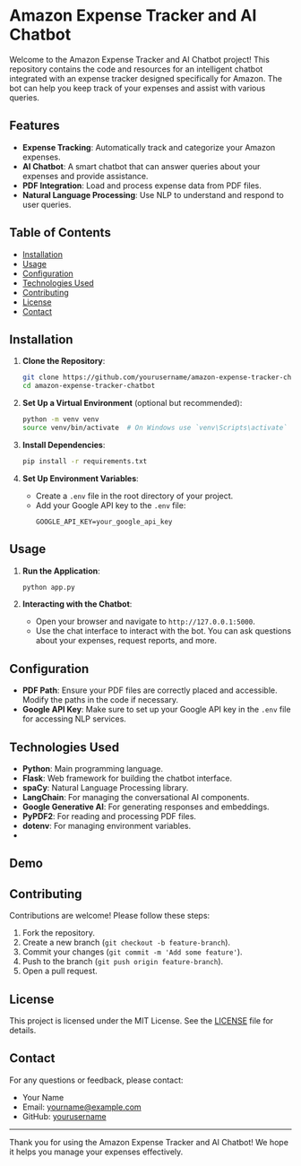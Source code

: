# Amazon Expense Tracker and AI Chatbot

Welcome to the Amazon Expense Tracker and AI Chatbot project! This repository contains the code and resources for an intelligent chatbot integrated with an expense tracker designed specifically for Amazon. The bot can help you keep track of your expenses and assist with various queries.

## Features

- **Expense Tracking**: Automatically track and categorize your Amazon expenses.
- **AI Chatbot**: A smart chatbot that can answer queries about your expenses and provide assistance.
- **PDF Integration**: Load and process expense data from PDF files.
- **Natural Language Processing**: Use NLP to understand and respond to user queries.

## Table of Contents

- [Installation](#installation)
- [Usage](#usage)
- [Configuration](#configuration)
- [Technologies Used](#technologies-used)
- [Contributing](#contributing)
- [License](#license)
- [Contact](#contact)

## Installation

1. **Clone the Repository**:
    ```sh
    git clone https://github.com/yourusername/amazon-expense-tracker-chatbot.git
    cd amazon-expense-tracker-chatbot
    ```

2. **Set Up a Virtual Environment** (optional but recommended):
    ```sh
    python -m venv venv
    source venv/bin/activate  # On Windows use `venv\Scripts\activate`
    ```

3. **Install Dependencies**:
    ```sh
    pip install -r requirements.txt
    ```

4. **Set Up Environment Variables**:
    - Create a `.env` file in the root directory of your project.
    - Add your Google API key to the `.env` file:
      ```env
      GOOGLE_API_KEY=your_google_api_key
      ```

## Usage

1. **Run the Application**:
    ```sh
    python app.py
    ```

2. **Interacting with the Chatbot**:
    - Open your browser and navigate to `http://127.0.0.1:5000`.
    - Use the chat interface to interact with the bot. You can ask questions about your expenses, request reports, and more.

## Configuration

- **PDF Path**: Ensure your PDF files are correctly placed and accessible. Modify the paths in the code if necessary.
- **Google API Key**: Make sure to set up your Google API key in the `.env` file for accessing NLP services.

## Technologies Used

- **Python**: Main programming language.
- **Flask**: Web framework for building the chatbot interface.
- **spaCy**: Natural Language Processing library.
- **LangChain**: For managing the conversational AI components.
- **Google Generative AI**: For generating responses and embeddings.
- **PyPDF2**: For reading and processing PDF files.
- **dotenv**: For managing environment variables.
- 
## Demo


## Contributing

Contributions are welcome! Please follow these steps:

1. Fork the repository.
2. Create a new branch (`git checkout -b feature-branch`).
3. Commit your changes (`git commit -m 'Add some feature'`).
4. Push to the branch (`git push origin feature-branch`).
5. Open a pull request.

## License

This project is licensed under the MIT License. See the [LICENSE](LICENSE) file for details.

## Contact

For any questions or feedback, please contact:

- Your Name
- Email: yourname@example.com
- GitHub: [yourusername](https://github.com/yourusername)

---

Thank you for using the Amazon Expense Tracker and AI Chatbot! We hope it helps you manage your expenses effectively.

